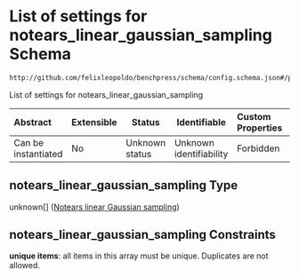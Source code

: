 # List of settings for notears_linear_gaussian_sampling Schema

```txt
http://github.com/felixleopoldo/benchpress/schema/config.schema.json#/properties/data_sampling_algorithms/properties/notears_linear_gaussian_sampling
```

List of settings for notears_linear_gaussian_sampling


| Abstract            | Extensible | Status         | Identifiable            | Custom Properties | Additional Properties | Access Restrictions | Defined In                                                                  |
| :------------------ | ---------- | -------------- | ----------------------- | :---------------- | --------------------- | ------------------- | --------------------------------------------------------------------------- |
| Can be instantiated | No         | Unknown status | Unknown identifiability | Forbidden         | Allowed               | none                | [config.schema.json\*](../../out/config.schema.json "open original schema") |

## notears_linear_gaussian_sampling Type

unknown\[] ([Notears linear Gaussian sampling](config-definitions-notears-linear-gaussian-sampling.md))

## notears_linear_gaussian_sampling Constraints

**unique items**: all items in this array must be unique. Duplicates are not allowed.
